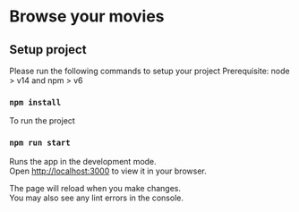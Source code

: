 # Browse your movies

## Setup project

Please run the following commands to setup your project
Prerequisite: node > v14 and npm > v6

### `npm install`

To run the project
### `npm run start`

Runs the app in the development mode.\
Open [http://localhost:3000](http://localhost:3000) to view it in your browser.

The page will reload when you make changes.\
You may also see any lint errors in the console.
